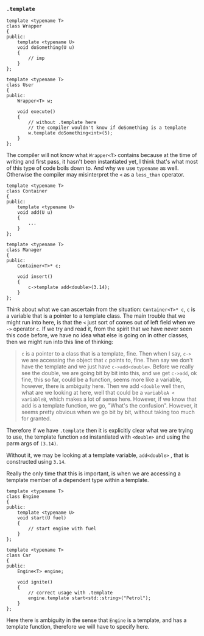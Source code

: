 ### `.template`

```
template <typename T> 
class Wrapper 
{ 
public: 
	template <typename U> 
	void doSomething(U u)
	{ 
		// imp
	}
};

template <typename T> 
class User 
{ 
public:
	Wrapper<T> w;
	
	void execute()
	{ 
		// without .template here
		// the compiler wouldn't know if doSomething is a template
		w.template doSomething<int>(5);
	}
};
```
The compiler will not know what `Wrapper<T>` contains because at the time of writing and first pass, it hasn't been instantiated yet, I think that's what most of this type of code boils down to. And why we use `typename` as well. 
Otherwise the compiler may misinterpret the `<` as a `less_than` operator. 

```
template <typename T> 
class Container 
{ 
public: 
	template <typename U> 
	void add(U u)
	{ 
		... 
	}
};

template <typename T> 
class Manager 
{ 
public: 
	Container<T>* c;

	void insert() 
	{ 
		c->template add<double>(3.14);
	}
};
```
Think about what we can ascertain from the situation: 
`Container<T>* c`, `c` is a variable that is a pointer to a template class. 
The main trouble that we might run into here, is that the `<` just sort of comes out of left field when we `->` operator `c`. 
If we try and read it, from the spirit that we have never seen this code before, we have no idea what else is going on in other classes, then we might run into this line of thinking: 
> `c` is a pointer to a class that is a template, fine. Then when I say, `c->` we are accessing the object that `c` points to, fine. Then say we don't have the template and we just have `c->add<double>`. Before we really see the double, we are going bit by bit into this, and we get `c->add`, ok fine, this so far, could be a function, seems more like a variable, however, there is ambiguity here. Then we add `<double` well then, what are we looking at here, well that could be a `variableA < variableB`, which makes a lot of sense here. However, if we know that add is a template function, we go, "What's the confusion".  However, it seems pretty obvious when we go bit by bit, without taking too much for granted. 

Therefore if we have `.template` then it is explicitly clear what we are trying to use, the template function `add` instantiated with `<double>` and using the parm args of `(3.14)`. 

Without it, we may be looking at a template variable, `add<double>` , that is constructed using `3.14`. 

Really the only time that this is important, is when we are accessing a template member of a dependent type within a template. 

```
template <typename T> 
class Engine 
{ 
public: 
	template <typename U> 
	void start(U fuel)
	{ 
		// start engine with fuel
	}
};

template <typename T> 
class Car
{ 
public: 
	Engine<T> engine; 
	
	void ignite()
	{ 
		// correct usage with .template
		engine.template start<std::string>("Petrol");
	}
};
```

Here there is ambiguity in the sense that `Engine` is a template, and has a template function, therefore we will have to specify here. 


